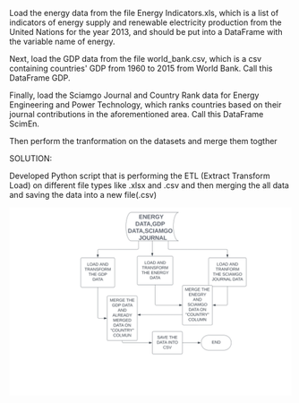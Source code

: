 Load the energy data from the file Energy Indicators.xls, which is a list of indicators of energy supply and renewable electricity production from the United Nations for the year 2013, and should be put into a DataFrame with the variable name of energy.

Next, load the GDP data from the file world_bank.csv, which is a csv containing countries' GDP from 1960 to 2015 from World Bank. Call this DataFrame GDP.

Finally, load the Sciamgo Journal and Country Rank data for Energy Engineering and Power Technology, which ranks countries based on their journal contributions in the aforementioned area. Call this DataFrame ScimEn.

Then perform the tranformation on the datasets and merge them togther

SOLUTION:

Developed Python script that is performing the ETL (Extract Transform Load) on
different file types like .xlsx and .csv and then merging the all data and saving the data into a new
file(.csv)

![image](https://github.com/avneesh-jha/assignment/blob/main/Raw_data/Task-2_flow_chart-1.png)
